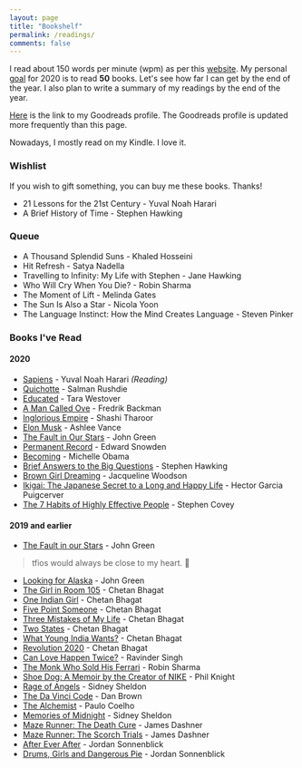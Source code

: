 ```yaml
---
layout: page
title: "Bookshelf"
permalink: /readings/
comments: false
---
```

I read about 150 words per minute (wpm) as per this [website](https://www.myreadspeed.com/). My personal [goal](https://www.goodreads.com/user_challenges/21227074) for 2020 is to read **50** books. Let's see how far I can get by the end of the year. I also plan to write a summary of my readings by the end of the year.

[Here](https://www.goodreads.com/user/show/53163185-debashish-reang) is the link to my Goodreads profile. The Goodreads profile is updated more frequently than this page.

Nowadays, I mostly read on my Kindle. I love it.

### Wishlist

If you wish to gift something, you can buy me these books. Thanks!

* 21 Lessons for the 21st Century - Yuval Noah Harari
* A Brief History of Time - Stephen Hawking

### Queue

* A Thousand Splendid Suns - Khaled Hosseini
* Hit Refresh - Satya Nadella
* Travelling to Infinity: My Life with Stephen - Jane Hawking
* Who Will Cry When You Die? - Robin Sharma
* The Moment of Lift - Melinda Gates
* The Sun Is Also a Star - Nicola Yoon
* The Language Instinct: How the Mind Creates Language - Steven Pinker

### Books I've Read

#### 2020

* [Sapiens](https://amzn.to/3dZ1EwC) - Yuval Noah Harari *(Reading)*
* [Quichotte](https://amzn.to/30vLOE6) - Salman Rushdie
* [Educated](https://amzn.to/2MYosAL) - Tara Westover
* [A Man Called Ove](https://www.amazon.in/gp/product/1444775812/ref=as_li_tl?ie=UTF8&tag=reangdeba-21&camp=3638&creative=24630&linkCode=as2&creativeASIN=1444775812&linkId=16193c194451faf47cba41c9818b178b) - Fredrik Backman
* [Inglorious Empire](https://www.amazon.in/gp/product/1947534300/ref=as_li_tl?ie=UTF8&tag=reangdeba-21&camp=3638&creative=24630&linkCode=as2&creativeASIN=1947534300&linkId=76bbfd889c539417b3eff27f065826c7) - Shashi Tharoor
* [Elon Musk](https://www.amazon.in/gp/product/0753555638/ref=as_li_tl?ie=UTF8&tag=reangdeba-21&camp=3638&creative=24630&linkCode=as2&creativeASIN=0753555638&linkId=58f025eeba7561788e05cef75bf953af) - Ashlee Vance
* [The Fault in Our Stars](https://amzn.to/2Y0e1Tw) - John Green
* [Permanent Record](https://www.amazon.in/gp/product/152903566X/ref=as_li_tl?ie=UTF8&tag=reangdeba-21&camp=3638&creative=24630&linkCode=as2&creativeASIN=152903566X&linkId=ad6d1b5939fe8edb17fdb7b503c03dca) - Edward Snowden
* [Becoming](https://www.amazon.in/gp/product/0241334144/ref=as_li_tl?ie=UTF8&tag=reangdeba-21&camp=3638&creative=24630&linkCode=as2&creativeASIN=0241334144&linkId=57b5249959141e40f9fbb3c8c747be46) - Michelle Obama
* [Brief Answers to the Big Questions](https://www.amazon.in/gp/product/1473695988/ref=as_li_tl?ie=UTF8&tag=reangdeba-21&camp=3638&creative=24630&linkCode=as2&creativeASIN=1473695988&linkId=2a4130eeb942c6dd65c7719ded684257) - Stephen Hawking
* [Brown Girl Dreaming](https://amzn.to/3hBcT0H) - Jacqueline Woodson
* [Ikigai: The Japanese Secret to a Long and Happy Life](https://amzn.to/2Z0BPaS) - Hector Garcia Puigcerver
* [The 7 Habits of Highly Effective People](https://www.amazon.in/gp/product/1471131823/ref=as_li_tl?ie=UTF8&tag=reangdeba-21&camp=3638&creative=24630&linkCode=as2&creativeASIN=1471131823&linkId=6a1369c3549d7dd8d76738327d9823c9) - Stephen Covey

#### 2019 and earlier

* [The Fault in our Stars](https://www.amazon.in/gp/product/0141355077/ref=as_li_tl?ie=UTF8&tag=reangdeba-21&camp=3638&creative=24630&linkCode=as2&creativeASIN=0141355077&linkId=d89444e56791a6c9503471e122ef0cd1) - John Green

> tfios would always be close to my heart. 💜

* [Looking for Alaska](https://www.amazon.in/gp/product/0007523521/ref=as_li_tl?ie=UTF8&tag=reangdeba-21&camp=3638&creative=24630&linkCode=as2&creativeASIN=0007523521&linkId=7c4e94f6cfdb50183ed9dd778d961a44) - John Green
* [The Girl in Room 105](https://www.amazon.in/gp/product/1542040469/ref=as_li_tl?ie=UTF8&tag=reangdeba-21&camp=3638&creative=24630&linkCode=as2&creativeASIN=1542040469&linkId=3b93adb538cc2468fd589a42b59e3ffb) - Chetan Bhagat
* [One Indian Girl](https://www.amazon.in/gp/product/8129142147/ref=as_li_tl?ie=UTF8&tag=reangdeba-21&camp=3638&creative=24630&linkCode=as2&creativeASIN=8129142147&linkId=e4c30e89bf58cc05864340a7423d2aaa) - Chetan Bhagat
* [Five Point Someone](https://www.amazon.in/gp/product/8129135493/ref=as_li_tl?ie=UTF8&tag=reangdeba-21&camp=3638&creative=24630&linkCode=as2&creativeASIN=8129135493&linkId=676fb73fc742399de0d8a86363a1cd23) - Chetan Bhagat
* [Three Mistakes of My Life](https://www.amazon.in/gp/product/8129135515/ref=as_li_tl?ie=UTF8&tag=reangdeba-21&camp=3638&creative=24630&linkCode=as2&creativeASIN=8129135515&linkId=55917bc97150409cc9baa28eb6af75ab) - Chetan Bhagat
* [Two States](https://www.amazon.in/gp/product/8129135523/ref=as_li_tl?ie=UTF8&tag=reangdeba-21&camp=3638&creative=24630&linkCode=as2&creativeASIN=8129135523&linkId=5e7612cf493907af11e59187c0560cc8) - Chetan Bhagat
* [What Young India Wants?](https://www.amazon.in/gp/product/B013VO02NG/ref=as_li_tl?ie=UTF8&tag=reangdeba-21&camp=3638&creative=24630&linkCode=as2&creativeASIN=B013VO02NG&linkId=648ef9355db19e547fe22eb55bd8b840) - Chetan Bhagat
* [Revolution 2020](https://www.amazon.in/gp/product/8129135531/ref=as_li_tl?ie=UTF8&tag=reangdeba-21&camp=3638&creative=24630&linkCode=as2&creativeASIN=8129135531&linkId=df5124574bbfb771e5d1f5c46ee06b15) - Chetan Bhagat
* [Can Love Happen Twice?](https://www.amazon.in/gp/product/0143417231/ref=as_li_tl?ie=UTF8&tag=reangdeba-21&camp=3638&creative=24630&linkCode=as2&creativeASIN=0143417231&linkId=bf49f860392bd83dd31b5942f1962f69) - Ravinder Singh
* [The Monk Who Sold His Ferrari](https://amzn.to/2LqgcsA) - Robin Sharma
* [Shoe Dog: A Memoir by the Creator of NIKE](https://www.amazon.in/gp/product/1471146723/ref=as_li_tl?ie=UTF8&tag=reangdeba-21&camp=3638&creative=24630&linkCode=as2&creativeASIN=1471146723&linkId=6d6c974445477e6f4b9153e3ded28929) - Phil Knight
* [Rage of Angels](https://www.amazon.in/gp/product/B0086VH3Y6/ref=as_li_tl?ie=UTF8&tag=reangdeba-21&camp=3638&creative=24630&linkCode=as2&creativeASIN=B0086VH3Y6&linkId=6997d5b0a04614ae0993a0caf4763ba7) - Sidney Sheldon
* [The Da Vinci Code](https://www.amazon.in/gp/product/0141372567/ref=as_li_tl?ie=UTF8&tag=reangdeba-21&camp=3638&creative=24630&linkCode=as2&creativeASIN=0141372567&linkId=1df4561c1be04be77542471e58dd40f6) - Dan Brown
* [The Alchemist](https://amzn.to/3fLXSYD) - Paulo Coelho
* [Memories of Midnight](https://www.amazon.in/gp/product/B0086VH2BU/ref=as_li_tl?ie=UTF8&tag=reangdeba-21&camp=3638&creative=24630&linkCode=as2&creativeASIN=B0086VH2BU&linkId=509ddacb0fd5abf74865c6c951d19abc) - Sidney Sheldon
* [Maze Runner: The Death Cure](https://www.amazon.in/gp/product/1910655910/ref=as_li_tl?ie=UTF8&tag=reangdeba-21&camp=3638&creative=24630&linkCode=as2&creativeASIN=1910655910&linkId=0c67154aab24ffd1b5f55818da95ba85) - James Dashner
* [Maze Runner: The Scorch Trials](https://www.amazon.in/gp/product/1906427798/ref=as_li_tl?ie=UTF8&tag=reangdeba-21&camp=3638&creative=24630&linkCode=as2&creativeASIN=1906427798&linkId=dc4ea4fa83d486d7a107d15b7834918e) - James Dashner
* [After Ever After](https://www.amazon.in/gp/product/054572287X/ref=as_li_tl?ie=UTF8&tag=reangdeba-21&camp=3638&creative=24630&linkCode=as2&creativeASIN=054572287X&linkId=d974b26f97d50ddd56bb70259cac92be) - Jordan Sonnenblick
* [Drums, Girls and Dangerous Pie](https://www.amazon.in/gp/product/0545722861/ref=as_li_tl?ie=UTF8&tag=reangdeba-21&camp=3638&creative=24630&linkCode=as2&creativeASIN=0545722861&linkId=b6ecd0d017d9cdff0de57f7af304227e) - Jordan Sonnenblick
